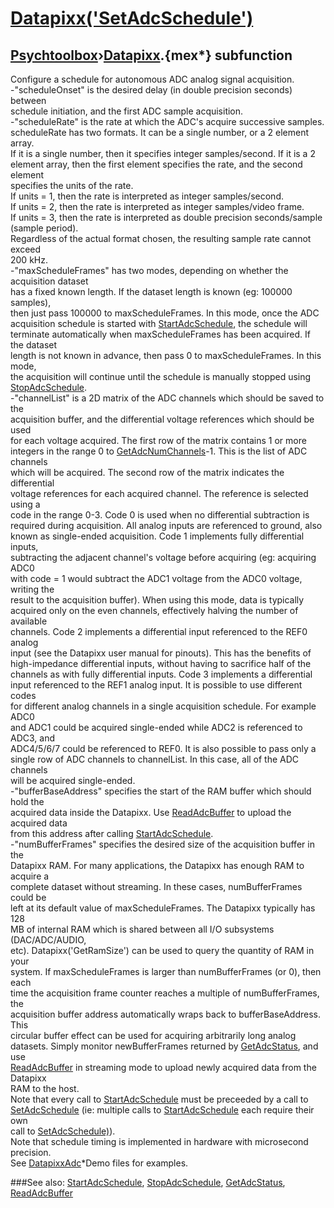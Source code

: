 # [Datapixx('SetAdcSchedule')](Datapixx-SetAdcSchedule) 
## [Psychtoolbox](Pyschtoolbox)&#8250;[Datapixx](Datapixx).{mex*} subfunction


Configure a schedule for autonomous ADC analog signal acquisition.  
-"scheduleOnset" is the desired delay (in double precision seconds) between  
schedule initiation, and the first ADC sample acquisition.  
-"scheduleRate" is the rate at which the ADC's acquire successive samples.  
scheduleRate has two formats.  It can be a single number, or a 2 element array.  
If it is a single number, then it specifies integer samples/second. If it is a 2  
element array, then the first element specifies the rate, and the second element  
specifies the units of the rate.  
If units = 1, then the rate is interpreted as integer samples/second.  
If units = 2, then the rate is interpreted as integer samples/video frame.  
If units = 3, then the rate is interpreted as double precision seconds/sample  
(sample period).  
Regardless of the actual format chosen, the resulting sample rate cannot exceed  
200 kHz.  
-"maxScheduleFrames" has two modes, depending on whether the acquisition dataset  
has a fixed known length. If the dataset length is known (eg: 100000 samples),  
then just pass 100000 to maxScheduleFrames. In this mode, once the ADC  
acquisition schedule is started with [StartAdcSchedule](StartAdcSchedule), the schedule will  
terminate automatically when maxScheduleFrames has been acquired. If the dataset  
length is not known in advance, then pass 0 to maxScheduleFrames. In this mode,  
the acquisition will continue until the schedule is manually stopped using  
[StopAdcSchedule](StopAdcSchedule).  
-"channelList" is a 2D matrix of the ADC channels which should be saved to the  
acquisition buffer, and the differential voltage references which should be used  
for each voltage acquired. The first row of the matrix contains 1 or more  
integers in the range 0 to [GetAdcNumChannels](GetAdcNumChannels)-1. This is the list of ADC channels  
which will be acquired. The second row of the matrix indicates the differential  
voltage references for each acquired channel. The reference is selected using a  
code in the range 0-3. Code 0 is used when no differential subtraction is  
required during acquisition. All analog inputs are referenced to ground, also  
known as single-ended acquisition. Code 1 implements fully differential inputs,  
subtracting the adjacent channel's voltage before acquiring (eg: acquiring ADC0  
with code = 1 would subtract the ADC1 voltage from the ADC0 voltage, writing the  
result to the acquisition buffer). When using this mode, data is typically  
acquired only on the even channels, effectively halving the number of available  
channels. Code 2 implements a differential input referenced to the REF0 analog  
input (see the Datapixx user manual for pinouts). This has the benefits of  
high-impedance differential inputs, without having to sacrifice half of the  
channels as with fully differential inputs. Code 3 implements a differential  
input referenced to the REF1 analog input. It is possible to use different codes  
for different analog channels in a single acquisition schedule. For example ADC0  
and ADC1 could be acquired single-ended while ADC2 is referenced to ADC3, and  
ADC4/5/6/7 could be referenced to REF0. It is also possible to pass only a  
single row of ADC channels to channelList. In this case, all of the ADC channels  
will be acquired single-ended.  
-"bufferBaseAddress" specifies the start of the RAM buffer which should hold the  
acquired data inside the Datapixx. Use [ReadAdcBuffer](ReadAdcBuffer) to upload the acquired data  
from this address after calling [StartAdcSchedule](StartAdcSchedule).  
-"numBufferFrames" specifies the desired size of the acquisition buffer in the  
Datapixx RAM. For many applications, the Datapixx has enough RAM to acquire a  
complete dataset without streaming. In these cases, numBufferFrames could be  
left at its default value of maxScheduleFrames. The Datapixx typically has 128  
MB of internal RAM which is shared between all I/O subsystems (DAC/ADC/AUDIO,  
etc). Datapixx('GetRamSize') can be used to query the quantity of RAM in your  
system. If maxScheduleFrames is larger than numBufferFrames (or 0), then each  
time the acquisition frame counter reaches a multiple of numBufferFrames, the  
acquisition buffer address automatically wraps back to bufferBaseAddress. This  
circular buffer effect can be used for acquiring arbitrarily long analog  
datasets. Simply monitor newBufferFrames returned by [GetAdcStatus](GetAdcStatus), and use  
[ReadAdcBuffer](ReadAdcBuffer) in streaming mode to upload newly acquired data from the Datapixx  
RAM to the host.  
Note that every call to [StartAdcSchedule](StartAdcSchedule) must be preceeded by a call to  
[SetAdcSchedule](SetAdcSchedule) (ie: multiple calls to [StartAdcSchedule](StartAdcSchedule) each require their own  
call to [SetAdcSchedule)](SetAdcSchedule)).  
Note that schedule timing is implemented in hardware with microsecond precision.  
See [DatapixxAdc](DatapixxAdc)\*Demo files for examples.  
  


###See also:
[StartAdcSchedule](Datapixx-StartAdcSchedule), [StopAdcSchedule](Datapixx-StopAdcSchedule), [GetAdcStatus](Datapixx-GetAdcStatus), [ReadAdcBuffer](Datapixx-ReadAdcBuffer)
